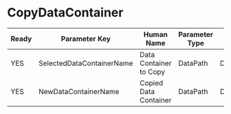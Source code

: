 # CopyDataContainer #

| Ready | Parameter Key | Human Name | Parameter Type | Parameter Class |
|-------|---------------|------------|-----------------|----------------|
| YES | SelectedDataContainerName | Data Container to Copy | DataPath | DataGroupSelectionParameter |
| YES | NewDataContainerName | Copied Data Container | DataPath | DataGroupCreationParameter |
